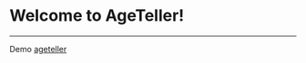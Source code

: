 Welcome to AgeTeller!
===================


----------
Demo [ageteller](https://ageteller-xxgawoamel.now.sh/)
